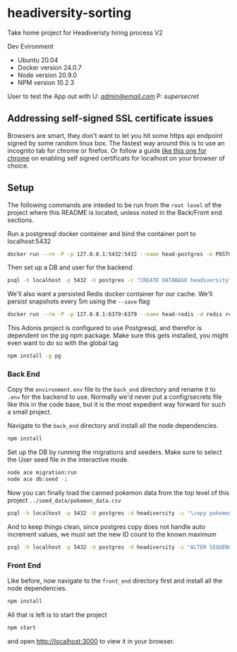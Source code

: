 # headiversity-sorting
Take home project for Headiveristy hiring process V2

Dev Evironment
- Ubuntu 20.04
- Docker version 24.0.7
- Node version 20.9.0
- NPM version 10.2.3

User to test the App out with
U: *admin@email.com*
P: *supersecret*

## Addressing self-signed SSL certificate issues
Browsers are smart, they don't want to let you hit some https api endpoint signed by some random linux box. The fastest way around this is to use an incognito tab for chrome or firefox. Or follow a guide  [like this one for chrome](https://stackoverflow.com/a/31900210) on enabling self signed certificats for localhost on your browser of choice.


## Setup
The following commands are inteded to be run from the `root level` of the project where this README is located, unless noted in the Back/Front end sections.

Run a postgresql docker container and bind the container port to localhost:5432 
```bash
docker run --rm -P -p 127.0.0.1:5432:5432 --name head-postgres -e POSTGRES_PASSWORD=password123 -d postgres
```

Then set up a DB and user for the backend
```bash
psql -h localhost -p 5432 -U postgres -c "CREATE DATABASE headiversity"
```

We'll also want a persisted Redis docker container for our cache. We'll persist snapshots every 5m using the `--save` flag
```bash
docker run --rm -P -p 127.0.0.1:6379:6379 --name head-redis -d redis redis-server --save 300 1 --loglevel warning
```

This Adonis project is configured to use Postgresql, and therefor is dependent on the pg npm package. Make sure this gets installed, you might even want to do so with the global tag
```bash
npm install -g pg
```

### Back End
Copy the `environment.env` file to the `back_end` directory and rename it to `.env` for the backend to use. Normally we'd never put a config/secrets file like this in the code base, but it is the most expedient way forward for such a small project.

Navigate to the `back_end` directory and install all the node dependencies.
```bash
npm install
```

Set up the DB by running the migrations and seeders. Make sure to select the User seed file in the interactive mode.
```bash
node ace migration:run
node ace db:seed -i
```

Now you can finally load the canned pokemon data from the top level of this project `../seed_data/pokemon_data.csv`
```bash
psql -h localhost -p 5432 -U postgres -d headiversity -c "\copy pokemon(id,name,type,sub_type,total_score,hp,attack,defense,sp_attack,sp_defense,speed,generation,legendary) FROM '../seed_data/pokemon_data.csv' DELIMITER ',' CSV HEADER"
```

And to keep things clean, since postgres copy does not handle auto increment values, we must set the new ID count to the known maximum
```bash
psql -h localhost -p 5432 -U postgres -d headiversity -c "ALTER SEQUENCE pokemon_id_seq RESTART WITH 722"
```

### Front End
Like before, now navigate to the `front_end` directory first and install all the node dependencies.
```bash
npm install
```

All that is left is to start the project
```bash
npm start
```
and open [http://localhost:3000](http://localhost:3000) to view it in your browser.
